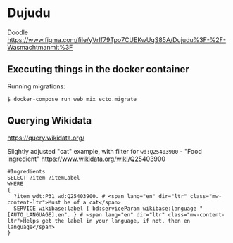 # Dujudu

Doodle
https://www.figma.com/file/yVrIf79Tpo7CUEKwUgS85A/Dujudu%3F-%2F-Wasmachtmanmit%3F

## Executing things in the docker container

Running migrations:

    $ docker-compose run web mix ecto.migrate


## Querying Wikidata

https://query.wikidata.org/

Slightly adjusted "cat" example, with filter for `wd:Q25403900` - "Food ingredient" https://www.wikidata.org/wiki/Q25403900

```
#Ingredients
SELECT ?item ?itemLabel
WHERE
{
  ?item wdt:P31 wd:Q25403900. # <span lang="en" dir="ltr" class="mw-content-ltr">Must be of a cat</span>
  SERVICE wikibase:label { bd:serviceParam wikibase:language "[AUTO_LANGUAGE],en". } # <span lang="en" dir="ltr" class="mw-content-ltr">Helps get the label in your language, if not, then en language</span>
}
```
